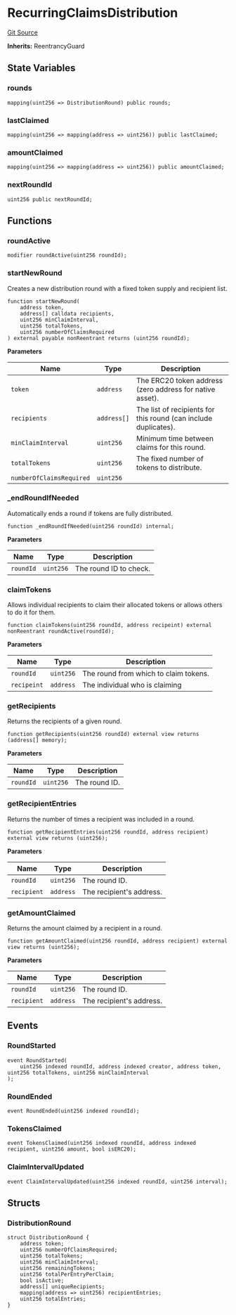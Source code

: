 # RecurringClaimsDistribution
[Git Source](https://github.com//PermissionlessGames/degen-casino/blob/ef1d4f0f9ff01dcc397e9ddcaef29b2222eb408d/src/distribution/RecurringClaimsDistribution.sol)

**Inherits:**
ReentrancyGuard


## State Variables
### rounds

```solidity
mapping(uint256 => DistributionRound) public rounds;
```


### lastClaimed

```solidity
mapping(uint256 => mapping(address => uint256)) public lastClaimed;
```


### amountClaimed

```solidity
mapping(uint256 => mapping(address => uint256)) public amountClaimed;
```


### nextRoundId

```solidity
uint256 public nextRoundId;
```


## Functions
### roundActive


```solidity
modifier roundActive(uint256 roundId);
```

### startNewRound

Creates a new distribution round with a fixed token supply and recipient list.


```solidity
function startNewRound(
    address token,
    address[] calldata recipients,
    uint256 minClaimInterval,
    uint256 totalTokens,
    uint256 numberOfClaimsRequired
) external payable nonReentrant returns (uint256 roundId);
```
**Parameters**

|Name|Type|Description|
|----|----|-----------|
|`token`|`address`|The ERC20 token address (zero address for native asset).|
|`recipients`|`address[]`|The list of recipients for this round (can include duplicates).|
|`minClaimInterval`|`uint256`|Minimum time between claims for this round.|
|`totalTokens`|`uint256`|The fixed number of tokens to distribute.|
|`numberOfClaimsRequired`|`uint256`||


### _endRoundIfNeeded

Automatically ends a round if tokens are fully distributed.


```solidity
function _endRoundIfNeeded(uint256 roundId) internal;
```
**Parameters**

|Name|Type|Description|
|----|----|-----------|
|`roundId`|`uint256`|The round ID to check.|


### claimTokens

Allows individual recipients to claim their allocated tokens or allows others to do it for them.


```solidity
function claimTokens(uint256 roundId, address recipeint) external nonReentrant roundActive(roundId);
```
**Parameters**

|Name|Type|Description|
|----|----|-----------|
|`roundId`|`uint256`|The round from which to claim tokens.|
|`recipeint`|`address`|The individual who is claiming|


### getRecipients

Returns the recipients of a given round.


```solidity
function getRecipients(uint256 roundId) external view returns (address[] memory);
```
**Parameters**

|Name|Type|Description|
|----|----|-----------|
|`roundId`|`uint256`|The round ID.|


### getRecipientEntries

Returns the number of times a recipient was included in a round.


```solidity
function getRecipientEntries(uint256 roundId, address recipient) external view returns (uint256);
```
**Parameters**

|Name|Type|Description|
|----|----|-----------|
|`roundId`|`uint256`|The round ID.|
|`recipient`|`address`|The recipient's address.|


### getAmountClaimed

Returns the amount claimed by a recipient in a round.


```solidity
function getAmountClaimed(uint256 roundId, address recipient) external view returns (uint256);
```
**Parameters**

|Name|Type|Description|
|----|----|-----------|
|`roundId`|`uint256`|The round ID.|
|`recipient`|`address`|The recipient's address.|


## Events
### RoundStarted

```solidity
event RoundStarted(
    uint256 indexed roundId, address indexed creator, address token, uint256 totalTokens, uint256 minClaimInterval
);
```

### RoundEnded

```solidity
event RoundEnded(uint256 indexed roundId);
```

### TokensClaimed

```solidity
event TokensClaimed(uint256 indexed roundId, address indexed recipient, uint256 amount, bool isERC20);
```

### ClaimIntervalUpdated

```solidity
event ClaimIntervalUpdated(uint256 indexed roundId, uint256 interval);
```

## Structs
### DistributionRound

```solidity
struct DistributionRound {
    address token;
    uint256 numberOfClaimsRequired;
    uint256 totalTokens;
    uint256 minClaimInterval;
    uint256 remainingTokens;
    uint256 totalPerEntryPerClaim;
    bool isActive;
    address[] uniqueRecipients;
    mapping(address => uint256) recipientEntries;
    uint256 totalEntries;
}
```


